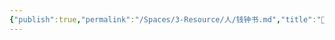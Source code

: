 ```yaml
---
{"publish":true,"permalink":"/Spaces/3-Resource/人/钱钟书.md","title":"🧑钱钟书","created":"2022-06-09","modified":"2023-03-14","published":"2025-07-12T13:48:16.421+08:00","cssclasses":""}
---
```




